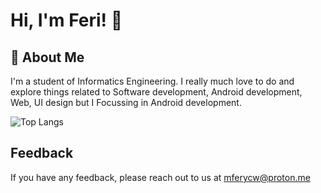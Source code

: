 # Hi, I'm Feri! 👋

## 🚀 About Me
I'm a student of Informatics Engineering. I really much love to do and explore things related to Software development, Android development, Web, UI design but I Focussing in Android development.

![Top Langs](https://github-readme-stats.vercel.app/api/top-langs/?username=candzon&layout=compact)

## Feedback

If you have any feedback, please reach out to us at mferycw@proton.me











